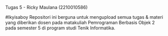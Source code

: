 Tugas 5 - Ricky Maulana (2210010586)

#Ikyisaboy Repositori ini berguna untuk mengupload semua tugas & materi yang diberikan dosen pada matakuliah Pemrograman Berbasis Objek 2 pada semester 5 di program studi Tenik Informatika.
